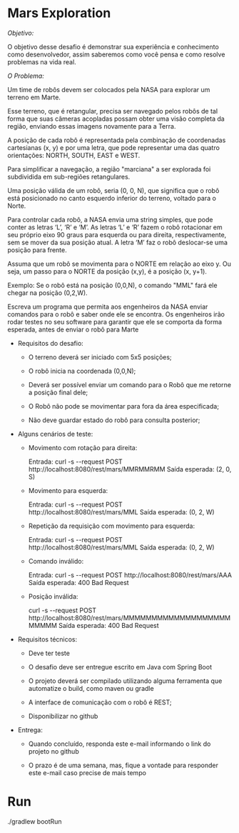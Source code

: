 # Mars Exploration

*Objetivo:*

O objetivo desse desafio é demonstrar sua experiência e conhecimento como desenvolvedor, assim saberemos como você pensa e como resolve problemas na vida real.



*O Problema:*

Um time de robôs devem ser colocados pela NASA para explorar um terreno em Marte.

Esse terreno, que é retangular, precisa ser navegado pelos robôs de tal forma que suas câmeras acopladas possam obter uma visão completa da região, enviando essas imagens novamente para a Terra.



A posição de cada robô é representada pela combinação de coordenadas cartesianas (x, y) e por uma letra, que pode representar uma das quatro orientações: NORTH, SOUTH, EAST e WEST.

Para simplificar a navegação, a região "marciana" a ser explorada foi subdividida em sub-regiões retangulares.

Uma posição válida de um robô, seria (0, 0, N), que significa que o robô está posicionado no canto esquerdo inferior do terreno, voltado para o Norte.

Para controlar cada robô, a NASA envia uma string simples, que pode conter as letras ‘L’, ‘R’ e ‘M’. As letras ‘L’ e ‘R’ fazem o robô rotacionar em seu próprio eixo 90 graus para esquerda ou para direita, respectivamente, sem se mover da sua posição atual. A letra ‘M’ faz o robô deslocar-se uma posição para frente.

Assuma que um robô se movimenta para o NORTE em relação ao eixo y. Ou seja, um passo para o NORTE da posição (x,y), é a posição (x, y+1).



Exemplo: Se o robô está na posição (0,0,N), o comando "MML" fará ele chegar na posição (0,2,W).



Escreva um programa que permita aos engenheiros da NASA enviar comandos para o robô e saber onde ele se encontra. Os engenheiros irão rodar testes no seu software para garantir que ele se comporta da forma esperada, antes de enviar o robô para Marte



- Requisitos do desafio:

    - O terreno deverá ser iniciado com 5x5 posições;

    - O robô inicia na coordenada (0,0,N);

    - Deverá ser possível enviar um comando para o Robô que me retorne a posição final dele;

    - O Robô não pode se movimentar para fora da área especificada;

    - Não deve guardar estado do robô para consulta posterior;


- Alguns cenários de teste:



	- Movimento com rotação para direita:

		Entrada: curl -s --request POST http://localhost:8080/rest/mars/MMRMMRMM
		Saída esperada: (2, 0, S)

  

	- Movimento para esquerda:

		Entrada: curl -s --request POST http://localhost:8080/rest/mars/MML
		Saída esperada: (0, 2, W)

  

	- Repetição da requisição com movimento para esquerda:

		Entrada: curl -s --request POST http://localhost:8080/rest/mars/MML
		Saída esperada: (0, 2, W)

  

	- Comando inválido:

		Entrada: curl -s --request POST http://localhost:8080/rest/mars/AAA
		Saída esperada: 400 Bad Request

  

	- Posição inválida:

		curl -s --request POST http://localhost:8080/rest/mars/MMMMMMMMMMMMMMMMMMMMMMMM
		Saída esperada: 400 Bad Request



- Requisitos técnicos:

    -   Deve ter teste

    -  	O desafio deve ser entregue escrito em Java com Spring Boot

    -   O projeto deverá ser compilado utilizando alguma ferramenta que automatize o build, como maven ou gradle

    -   A interface de comunicação com o robô é REST;

    -   Disponibilizar no github

- Entrega:

    -   Quando concluído, responda este e-mail informando o link do projeto no github

    -   O prazo é de uma semana, mas, fique a vontade para responder este e-mail caso precise de mais tempo


# Run

./gradlew bootRun
